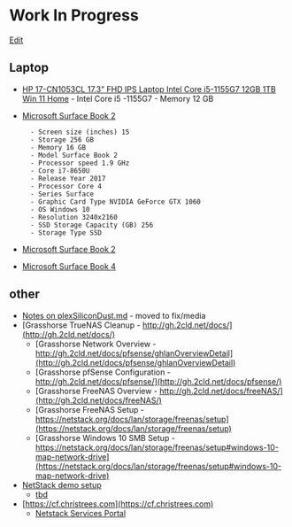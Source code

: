 # Work In Progress

[Edit](https://github.com/christrees/blog/blob/master/wip/README.md)

## Laptop
- [HP 17-CN1053CL 17.3" FHD IPS Laptop Intel Core i5-1155G7 12GB 1TB Win 11 Home](https://www.ebay.com/itm/384791339002?epid=18052495308&hash=item599759dffa:g:4e4AAOSwDHFiOFHr)
        - Intel Core i5 -1155G7
        - Memory 12 GB


- [Microsoft Surface Book 2](https://www.backmarket.com/en-us/p/microsoft-surface-book-2-15-inch-2017-core-i7-8650u-16-gb-ssd-256-gb/6fd2063d-7fb2-4b46-b7e8-c1777da28683#l=12)

        - Screen size (inches) 15
        - Storage 256 GB
        - Memory 16 GB
        - Model Surface Book 2
        - Processor speed 1.9 GHz
        - Core i7-8650U
        - Release Year 2017
        - Processor Core 4
        - Series Surface
        - Graphic Card Type NVIDIA GeForce GTX 1060
        - OS Windows 10
        - Resolution 3240x2160
        - SSD Storage Capacity (GB) 256
        - Storage Type SSD

- [Microsoft Surface Book 2](https://www.backmarket.com/en-us/p/microsoft-surface-book-2-13-core-i7-19-ghz-ssd-256-gb-8-gb/69916a54-15ef-44f8-9f8d-e3cbef0c43f5#l=11)

- [Microsoft Surface Book 4](https://www.microsoft.com/en-us/store/configure/Surface-Laptop-Studio/8SRDF62SWKPF?crosssellid=fbt-f5c&selectedColor=&preview=&previewModes=)

## other
- [Notes on plexSiliconDust.md](../fix/media/plexSiliconDust.md) - moved to fix/media
- [Grasshorse TrueNAS Cleanup - http://gh.2cld.net/docs/](http://gh.2cld.net/docs/)
    - [Grasshorse Network Overview - http://gh.2cld.net/docs/pfsense/ghlanOverviewDetail](http://gh.2cld.net/docs/pfsense/ghlanOverviewDetail)
    - [Grasshorse pfSense Configuration - http://gh.2cld.net/docs/pfsense/](http://gh.2cld.net/docs/pfsense/)
    - [Grasshorse FreeNAS Overview - http://gh.2cld.net/docs/freeNAS/](http://gh.2cld.net/docs/freeNAS/)
    - [Grasshorse FreeNAS Setup - https://netstack.org/docs/lan/storage/freenas/setup](https://netstack.org/docs/lan/storage/freenas/setup)
    - [Grasshorse Windows 10 SMB Setup - https://netstack.org/docs/lan/storage/freenas/setup#windows-10-map-network-drive](https://netstack.org/docs/lan/storage/freenas/setup#windows-10-map-network-drive)
- [NetStack demo setup](https://netstack.org/docs/)
    - [tbd]()
- [https://cf.christrees.com](https://cf.christrees.com)
    - [Netstack Services Portal](https://cf.christrees.com/ns/)
